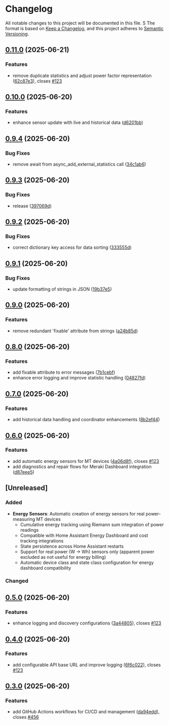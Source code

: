 # Changelog

All notable changes to this project will be documented in this file.
 S
The format is based on [Keep a Changelog](https://keepachangelog.com/en/1.0.0/),
and this project adheres to [Semantic Versioning](https://semver.org/spec/v2.0.0.html).

## [0.11.0](https://github.com/rknightion/meraki-dashboard-ha/compare/v0.10.0...v0.11.0) (2025-06-21)


### Features

* remove duplicate statistics and adjust power factor representation ([62c87e3](https://github.com/rknightion/meraki-dashboard-ha/commit/62c87e3a05afca7b1626eb3d540233e392c2f6d0)), closes [#123](https://github.com/rknightion/meraki-dashboard-ha/issues/123)

## [0.10.0](https://github.com/rknightion/meraki-dashboard-ha/compare/v0.9.4...v0.10.0) (2025-06-20)


### Features

* enhance sensor update with live and historical data ([d6201bb](https://github.com/rknightion/meraki-dashboard-ha/commit/d6201bb81c1b00243fc2df5a39170849f9e22cca))

## [0.9.4](https://github.com/rknightion/meraki-dashboard-ha/compare/v0.9.3...v0.9.4) (2025-06-20)


### Bug Fixes

* remove await from async_add_external_statistics call ([34c1ab6](https://github.com/rknightion/meraki-dashboard-ha/commit/34c1ab6b0d159587c9647e169d5be27fb52b4d4c))

## [0.9.3](https://github.com/rknightion/meraki-dashboard-ha/compare/v0.9.2...v0.9.3) (2025-06-20)


### Bug Fixes

* release ([397069d](https://github.com/rknightion/meraki-dashboard-ha/commit/397069d449e1ce127e1467c01ece5dd9d4406d8e))

## [0.9.2](https://github.com/rknightion/meraki-dashboard-ha/compare/v0.9.1...v0.9.2) (2025-06-20)


### Bug Fixes

* correct dictionary key access for data sorting ([333555d](https://github.com/rknightion/meraki-dashboard-ha/commit/333555dfa8235a61e227fbddc1cbb1edadb0a219))

## [0.9.1](https://github.com/rknightion/meraki-dashboard-ha/compare/v0.9.0...v0.9.1) (2025-06-20)


### Bug Fixes

* update formatting of strings in JSON ([19b37e5](https://github.com/rknightion/meraki-dashboard-ha/commit/19b37e5d2ea9d3e7d36cac44aef0b6925d379281))

## [0.9.0](https://github.com/rknightion/meraki-dashboard-ha/compare/v0.8.0...v0.9.0) (2025-06-20)


### Features

* remove redundant 'fixable' attribute from strings ([a24b85d](https://github.com/rknightion/meraki-dashboard-ha/commit/a24b85d122c45b0b89e141a81f36d2b24dacb598))

## [0.8.0](https://github.com/rknightion/meraki-dashboard-ha/compare/v0.7.0...v0.8.0) (2025-06-20)


### Features

* add fixable attribute to error messages ([7b1cebf](https://github.com/rknightion/meraki-dashboard-ha/commit/7b1cebf4d3ab0ff4e9989adacf1794b41db34685))
* enhance error logging and improve statistic handling ([04827fd](https://github.com/rknightion/meraki-dashboard-ha/commit/04827fd134a2d3a463bfccf349cd11451e239329))

## [0.7.0](https://github.com/rknightion/meraki-dashboard-ha/compare/v0.6.0...v0.7.0) (2025-06-20)


### Features

* add historical data handling and coordinator enhancements ([8b2ef44](https://github.com/rknightion/meraki-dashboard-ha/commit/8b2ef444702a1afdaf98df50ac9fb1e07f3ac799))

## [0.6.0](https://github.com/rknightion/meraki-dashboard-ha/compare/v0.5.0...v0.6.0) (2025-06-20)


### Features

* add automatic energy sensors for MT devices ([4a06d8f](https://github.com/rknightion/meraki-dashboard-ha/commit/4a06d8feaba16fe2d69603296088185fed0653fb)), closes [#123](https://github.com/rknightion/meraki-dashboard-ha/issues/123)
* add diagnostics and repair flows for Meraki Dashboard integration ([d87eee5](https://github.com/rknightion/meraki-dashboard-ha/commit/d87eee563f20403964ed068f0adade1b5364d1d1))

## [Unreleased]

### Added
- **Energy Sensors**: Automatic creation of energy sensors for real power-measuring MT devices
  - Cumulative energy tracking using Riemann sum integration of power readings
  - Compatible with Home Assistant Energy Dashboard and cost tracking integrations
  - State persistence across Home Assistant restarts
  - Support for real power (W → Wh) sensors only (apparent power excluded as not useful for energy billing)
  - Automatic device class and state class configuration for energy dashboard compatibility

### Changed

## [0.5.0](https://github.com/rknightion/meraki-dashboard-ha/compare/v0.4.0...v0.5.0) (2025-06-20)


### Features

* enhance logging and discovery configurations ([3a44805](https://github.com/rknightion/meraki-dashboard-ha/commit/3a4480520f72bc77dca87b28987e911bef753516)), closes [#123](https://github.com/rknightion/meraki-dashboard-ha/issues/123)

## [0.4.0](https://github.com/rknightion/meraki-dashboard-ha/compare/v0.3.0...v0.4.0) (2025-06-20)


### Features

* add configurable API base URL and improve logging ([6f6c022](https://github.com/rknightion/meraki-dashboard-ha/commit/6f6c02223e1770771c39f845259a465d63e6861b)), closes [#123](https://github.com/rknightion/meraki-dashboard-ha/issues/123)

## [0.3.0](https://github.com/rknightion/meraki-dashboard-ha/compare/v0.2.1...v0.3.0) (2025-06-20)


### Features

* add GitHub Actions workflows for CI/CD and management ([da94edd](https://github.com/rknightion/meraki-dashboard-ha/commit/da94edd031edfe8643e74d246c1ed0a45bc01f2f)), closes [#456](https://github.com/rknightion/meraki-dashboard-ha/issues/456)
